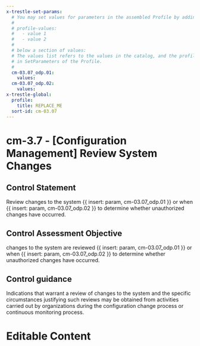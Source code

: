 ```yaml
---
x-trestle-set-params:
  # You may set values for parameters in the assembled Profile by adding
  #
  # profile-values:
  #   - value 1
  #   - value 2
  #
  # below a section of values:
  # The values list refers to the values in the catalog, and the profile-values represent values
  # in SetParameters of the Profile.
  #
  cm-03.07_odp.01:
    values:
  cm-03.07_odp.02:
    values:
x-trestle-global:
  profile:
    title: REPLACE_ME
  sort-id: cm-03.07
---
```


# cm-3.7 - \[Configuration Management\] Review System Changes

## Control Statement

Review changes to the system {{ insert: param, cm-03.07_odp.01 }} or when {{ insert: param, cm-03.07_odp.02 }} to determine whether unauthorized changes have occurred.

## Control Assessment Objective

changes to the system are reviewed {{ insert: param, cm-03.07_odp.01 }} or when {{ insert: param, cm-03.07_odp.02 }} to determine whether unauthorized changes have occurred.

## Control guidance

Indications that warrant a review of changes to the system and the specific circumstances justifying such reviews may be obtained from activities carried out by organizations during the configuration change process or continuous monitoring process.

# Editable Content

<!-- Make additions and edits below -->
<!-- The above represents the contents of the control as received by the profile, prior to additions. -->
<!-- If the profile makes additions to the control, they will appear below. -->
<!-- The above markdown may not be edited but you may edit the content below, and/or introduce new additions to be made by the profile. -->
<!-- If there is a yaml header at the top, parameter values may be edited. Use --set-parameters to incorporate the changes during assembly. -->
<!-- The content here will then replace what is in the profile for this control, after running profile-assemble. -->
<!-- The current profile has no added parts for this control, but you may add new ones here. -->
<!-- Each addition must have a heading either of the form ## Control my_addition_name -->
<!-- or ## Part a. (where the a. refers to one of the control statement labels.) -->
<!-- "## Control" parts are new parts added after the statement part. -->
<!-- "## Part" parts are new parts added into the top-level statement part with that label. -->
<!-- Subparts may be added with nested hash levels of the form ### My Subpart Name -->
<!-- underneath the parent ## Control or ## Part being added -->
<!-- See https://ibm.github.io/compliance-trestle/tutorials/ssp_profile_catalog_authoring/ssp_profile_catalog_authoring for guidance. -->
